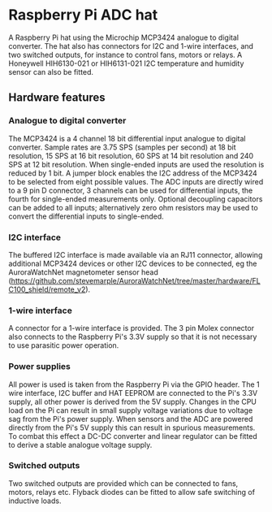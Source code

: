 # Raspberry Pi ADC hat

A Raspberry Pi hat using the Microchip MCP3424 analogue to digital
converter. The hat also has connectors for I2C and 1-wire interfaces,
and two switched outputs, for instance to control fans, motors or
relays. A Honeywell HIH6130-021 or HIH6131-021 I2C temperature and
humidity sensor can also be fitted.


## Hardware features

### Analogue to digital converter

The MCP3424 is a 4 channel 18 bit differential input analogue to
digital converter. Sample rates are 3.75 SPS (samples per second) at
18 bit resolution, 15 SPS at 16 bit resolution, 60 SPS at 14 bit
resolution and 240 SPS at 12 bit resolution. When single-ended inputs
are used the resolution is reduced by 1 bit. A jumper block enables
the I2C address of the MCP3424 to be selected from eight possible
values. The ADC inputs are directly wired to a 9 pin D connector, 3
channels can be used for differential inputs, the fourth for
single-ended measurements only. Optional decoupling capacitors can be
added to all inputs; alternatively zero ohm resistors may be used to
convert the differential inputs to single-ended.

### I2C interface

The buffered I2C interface is made available via an RJ11 connector,
allowing additional MCP3424 devices or other I2C devices to be
connected, eg the AuroraWatchNet magnetometer sensor head
(https://github.com/stevemarple/AuroraWatchNet/tree/master/hardware/FLC100_shield/remote_v2). 

### 1-wire interface

A connector for a 1-wire interface is provided. The 3 pin Molex
connector also connects to the Raspberry Pi's 3.3V supply so that it
is not necessary to use parasitic power operation.

### Power supplies

All power is used is taken from the Raspberry Pi via the GPIO
header. The 1 wire interface, I2C buffer and HAT EEPROM are connected
to the Pi's 3.3V supply, all other power is derived from the 5V
supply. Changes in the CPU load on the Pi can result in small supply
voltage variations due to voltage sag from the Pi's power supply. When
sensors and the ADC are powered directly from the Pi's 5V supply this
can result in spurious measurements. To combat this effect a DC-DC
converter and linear regulator can be fitted to derive a stable
analogue voltage supply.

### Switched outputs

Two switched outputs are provided which can be connected to fans,
motors, relays etc. Flyback diodes can be fitted to allow safe switching
of inductive loads. 
